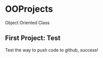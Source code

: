 # OOProjects
Object Oriented Class
## First Project: Test
Test the way to push code to github, success!
